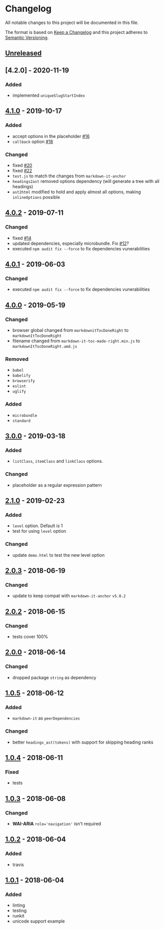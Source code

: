 # Changelog
All notable changes to this project will be documented in this file.

The format is based on [Keep a Changelog](http://keepachangelog.com/en/1.0.0/)
and this project adheres to [Semantic Versioning](http://semver.org/spec/v2.0.0.html).

## [Unreleased]

## [4.2.0] - 2020-11-19
### Added
- implemented `uniqueSlugStartIndex`

## [4.1.0] - 2019-10-17
### Added
- accept options in the placeholder [#16](https://github.com/nagaozen/markdown-it-toc-done-right/issues/16)
- `callback` option [#18](https://github.com/nagaozen/markdown-it-toc-done-right/issues/18)
### Changed
- fixed [#20](https://github.com/nagaozen/markdown-it-toc-done-right/issues/20)
- fixed [#22](https://github.com/nagaozen/markdown-it-toc-done-right/issues/22)
- `test.js` to match the changes from `markdown-it-anchor`
- `headings2ast` removed options dependency (will generate a tree with all headings)
- `ast2html` modified to hold and apply almost all options, making `inlineOptions` possible

## [4.0.2] - 2019-07-11
### Changed
- fixed [#14](https://github.com/nagaozen/markdown-it-toc-done-right/issues/14)
- updated dependencies, especially microbundle. Fix [#12](https://github.com/nagaozen/markdown-it-toc-done-right/issues/12)?
- executed `npm audit fix --force` to fix dependencies vunerabilities

## [4.0.1] - 2019-06-03
### Changed
- executed `npm audit fix --force` to fix dependencies vunerabilities

## [4.0.0] - 2019-05-19
### Changed
-  browser global changed from `markdownitTocDoneRight` to `markdownItTocDoneRight`
-  filename changed from `markdown-it-toc-made-right.min.js` to `markdownItTocDoneRight.umd.js`
### Removed
- `babel`
- `babelify`
- `browserify`
- `eslint`
- `uglify`
### Added
- `microbundle`
- `standard`

## [3.0.0] - 2019-03-18
### Added
- `listClass`, `itemClass` and `linkClass` options.
### Changed
- placeholder as a regular expression pattern

## [2.1.0] - 2019-02-23
### Added
- `level` option. Default is 1
- test for using `level` option
### Changed
- update `demo.html` to test the new level option

## [2.0.3] - 2018-06-19
### Changed
- update to keep compat with `markdown-it-anchor` `v5.0.2`

## [2.0.2] - 2018-06-15
### Changed
- tests cover 100%

## [2.0.0] - 2018-06-14
### Changed
- dropped package `string` as dependency

## [1.0.5] - 2018-06-12
### Added
- `markdown-it` as `peerDependencies`

### Changed
- better `headings_ast(tokens)` with support for skipping heading ranks

## [1.0.4] - 2018-06-11
### Fixed
- tests

## [1.0.3] - 2018-06-08
### Changed
- **WAI-ARIA** `role='navigation'` isn't required

## [1.0.2] - 2018-06-04
### Added
- travis

## [1.0.1] - 2018-06-04
### Added
- linting
- testing
- runkit
- unicode support example

[Unreleased]: https://github.com/nagaozen/markdown-it-toc-done-right/compare/v4.1.0...HEAD
[4.1.0]: https://github.com/nagaozen/markdown-it-toc-done-right/compare/v4.0.2...v4.1.0
[4.0.2]: https://github.com/nagaozen/markdown-it-toc-done-right/compare/v4.0.1...v4.0.2
[4.0.1]: https://github.com/nagaozen/markdown-it-toc-done-right/compare/v4.0.0...v4.0.1
[4.0.0]: https://github.com/nagaozen/markdown-it-toc-done-right/compare/v3.0.0...v4.0.0
[3.0.0]: https://github.com/nagaozen/markdown-it-toc-done-right/compare/v2.1.0...v3.0.0
[2.1.0]: https://github.com/nagaozen/markdown-it-toc-done-right/compare/v2.0.3...v2.1.0
[2.0.3]: https://github.com/nagaozen/markdown-it-toc-done-right/compare/v2.0.2...v2.0.3
[2.0.2]: https://github.com/nagaozen/markdown-it-toc-done-right/compare/v2.0.0...v2.0.2
[2.0.0]: https://github.com/nagaozen/markdown-it-toc-done-right/compare/v1.0.5...v2.0.0
[1.0.5]: https://github.com/nagaozen/markdown-it-toc-done-right/compare/v1.0.4...v1.0.5
[1.0.4]: https://github.com/nagaozen/markdown-it-toc-done-right/compare/v1.0.3...v1.0.4
[1.0.3]: https://github.com/nagaozen/markdown-it-toc-done-right/compare/v1.0.2...v1.0.3
[1.0.2]: https://github.com/nagaozen/markdown-it-toc-done-right/compare/v1.0.1...v1.0.2
[1.0.1]: https://github.com/nagaozen/markdown-it-toc-done-right/compare/v1.0.0...v1.0.1
